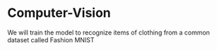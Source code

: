 # Computer-Vision
We will train the model to recognize items of clothing from a common dataset called Fashion MNIST
